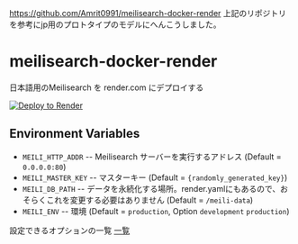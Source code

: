 https://github.com/Amrit0991/meilisearch-docker-render
上記のリポジトリを参考にjp用のプロトタイプのモデルにへんこうしました。

# meilisearch-docker-render


日本語用のMeilisearch を render.com にデプロイする

[![Deploy to Render](https://render.com/images/deploy-to-render-button.svg)](https://render.com/deploy)


## Environment Variables

- `MEILI_HTTP_ADDR` -- Meilisearch サーバーを実行するアドレス (Default = `0.0.0.0:80`)
- `MEILI_MASTER_KEY` -- マスターキー (Default = `{randomly_generated_key}`)
- `MEILI_DB_PATH` -- データを永続化する場所。render.yamlにもあるので、おそらくこれを変更する必要はありません (Default = `/meili-data`)
- `MEILI_ENV` -- 環境 (Default = `production`, Option `development` `production`)

設定できるオプションの一覧 [一覧](https://docs.meilisearch.com/reference/features/configuration.html#options)
